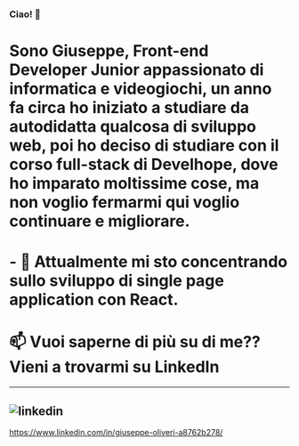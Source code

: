 ### Ciao! 👋

# Sono Giuseppe, Front-end Developer Junior appassionato di informatica e videogiochi, un anno fa circa ho iniziato a studiare da autodidatta qualcosa di sviluppo web, poi ho deciso di studiare con il corso full-stack di Develhope, dove ho imparato moltissime cose, ma non voglio fermarmi qui voglio continuare e migliorare.

# - 🔭 Attualmente mi sto concentrando sullo sviluppo di single page application con React. 

# 📫 Vuoi saperne di più su di me?? Vieni a trovarmi su LinkedIn
---
![linkedin](https://github.com/PeppeOliveri/PeppeOliveri/assets/126467143/bd3702f3-4730-4e5c-b281-10acf0c37d2d)
---
<a>https://www.linkedin.com/in/giuseppe-oliveri-a8762b278/</a>

<!--
**PeppeOliveri/PeppeOliveri** is a ✨ _special_ ✨ repository because its `README.md` (this file) appears on your GitHub profile.

Here are some ideas to get you started:

- 🔭 I’m currently working on ...
- 🌱 I’m currently learning ...
- 👯 I’m looking to collaborate on ...
- 🤔 I’m looking for help with ...
- 💬 Ask me about ...
- 📫 How to reach me: ...
- 😄 Pronouns: ...
- ⚡ Fun fact: ...
-->
